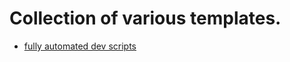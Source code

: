 # Collection of various templates.

- [fully automated dev scripts](https://css-tricks.com/why-npm-scripts/)

